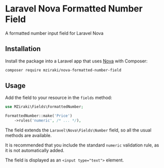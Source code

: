 # Laravel Nova Formatted Number Field
A formatted number input field for Laravel Nova

## Installation

Install the package into a Laravel app that uses [Nova](https://nova.laravel.com) with Composer:

```bash
composer require mziraki/nova-formatted-number-field
```

## Usage

Add the field to your resource in the ```fields``` method:
```php
use MZiraki\Fields\FormattedNumber;

FormattedNumber::make('Price')
    ->rules('numeric', /* ... */),
```

The field extends the `Laravel\Nova\Fields\Number` field, so all the usual methods are available.

It is recommended that you include the standard `numeric` validation rule, as it is not automatically added.

The field is displayed as an `<input type="text">` element.
